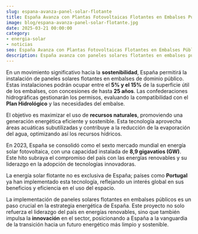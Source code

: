 ```yaml
---
slug: espana-avanza-panel-solar-flotante
title: España Avanza con Plantas Fotovoltaicas Flotantes en Embalses Públicos
image: blog/espana-avanza-panel-solar-flotante.jpg
date: 2025-03-21 00:00:00
category:
- energia-solar
- noticias
seo: España Avanza con Plantas Fotovoltaicas Flotantes en Embalses Públicos
description: España avanza con paneles solares flotantes en embalses públicos, ocupando hasta el 15% de la superficie. Este proyecto resalta su liderazgo en energías renovables con 8,9 GW instalados en 2023.
---
```

En un movimiento significativo hacia la **sostenibilidad**, España permitirá la instalación de paneles solares flotantes en embalses de dominio público. Estas instalaciones podrán ocupar entre el **5% y el 15%** de la superficie útil de los embalses, con concesiones de hasta **25 años**. Las confederaciones hidrográficas gestionarán los permisos, evaluando la compatibilidad con el **Plan Hidrológico** y las necesidades del embalse.

El objetivo es maximizar el uso de **recursos naturales**, promoviendo una generación energética eficiente y sostenible. Esta tecnología aprovecha áreas acuáticas subutilizadas y contribuye a la reducción de la evaporación del agua, optimizando así los recursos hídricos.

En 2023, España se consolidó como el sexto mercado mundial en energía solar fotovoltaica, con una capacidad instalada de **8,9 gigavatios (GW)**. Este hito subraya el compromiso del país con las energías renovables y su liderazgo en la adopción de tecnologías innovadoras.

La energía solar flotante no es exclusiva de España; países como **Portugal** ya han implementado esta tecnología, reflejando un interés global en sus beneficios y eficiencia en el uso del espacio.

La implementación de paneles solares flotantes en embalses públicos es un paso crucial en la estrategia energética de España. Este proyecto no solo refuerza el liderazgo del país en energías renovables, sino que también impulsa la **innovación** en el sector, posicionando a España a la vanguardia de la transición hacia un futuro energético más limpio y sostenible.
